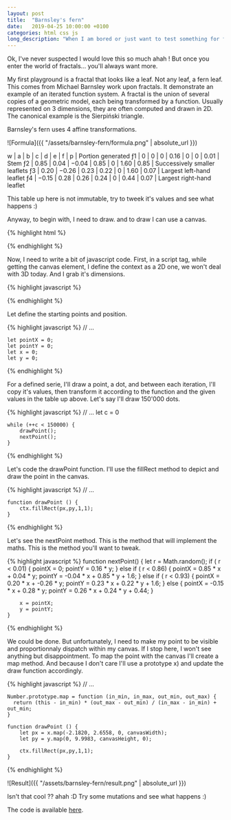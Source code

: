 ```yaml
---
layout: post
title:  "Barnsley's fern"
date:   2019-04-25 10:00:00 +0100
categories: html css js
long_description: "When I am bored or just want to test something for fun I do that kind of things. Let met show you one :)"
---
```


Ok, I've never suspected I would love this so much ahah !
But once you enter the world of fractals... you'll always want more.

My first playground is a fractal that looks like a leaf. Not any leaf, a fern leaf.
This comes from Michael Barnsley work upon fractals. It demonstrate an example of an iterated function system.
A fractal is the union of several copies of a geometric model, each being transformed by a function.
Usually represented on 3 dimensions, they are often computed and drawn in 2D. The canonical example is the Sierpiński triangle.

Barnsley's fern uses 4 affine transformations.

![Formula]({{ "/assets/barnsley-fern/formula.png" | absolute_url }})

w	| a	| b	| c	| d	| e	| f	| p	| Portion generated
ƒ1	| 0	| 0	| 0	| 0.16	| 0	| 0	| 0.01	| Stem
ƒ2	| 0.85	| 0.04	| −0.04	| 0.85	| 0	| 1.60	| 0.85	| Successively smaller leaflets
ƒ3	| 0.20	| −0.26	| 0.23	| 0.22	| 0	| 1.60	| 0.07	| Largest left-hand leaflet
ƒ4	| −0.15	| 0.28	| 0.26	| 0.24	| 0	| 0.44	| 0.07	| Largest right-hand leaflet

This table up here is not immutable, try to tweek it's values and see what happens :)

Anyway, to begin with, I need to draw. and to draw I can use a canvas.

{% highlight html %}
<!doctype html>
<html>
    <head>
        <meta charset="utf-8">
        <meta name="description" content="Barnsley's fern">
        <meta name="viewport" content="width=device-width, initial-scale=1">
        <title>Barnsley's fern</title>
    </head>
    <body>
        <canvas id="fern" width="600" height="600"></canvas>
    </body>
</html>
{% endhighlight %}

Now, I need to write a bit of javascript code.
First, in a script tag, while getting the canvas element, I define the context as a 2D one, we won't deal with 3D today.
And I grab it's dimensions.

{% highlight javascript %}
<script type="text/javascript">
    const canvas = document.getElementById('fern');
    const canvasWidth = canvas.width;
    const canvasHeight = canvas.height;
    const ctx = canvas.getContext("2d");
</script>
{% endhighlight %}

Let define the starting points and position.

{% highlight javascript %}
    // ...

    let pointX = 0;
    let pointY = 0;
    let x = 0;
    let y = 0;
{% endhighlight %}

For a defined serie, I'll draw a point, a dot, and between each iteration, I'll copy it's values,
then transform it according to the function and the given values in the table up above.
Let's say I'll draw 150'000 dots.

{% highlight javascript %}
    // ...
    let c = 0

    while (++c < 150000) {
        drawPoint();
        nextPoint();
    }
{% endhighlight %}

Let's code the drawPoint function.
I'll use the fillRect method to depict and draw the point in the canvas.

{% highlight javascript %}
    // ...

    function drawPoint () {
        ctx.fillRect(px,py,1,1);
    }
{% endhighlight %}

Let's see the nextPoint method.
This is the method that will implement the maths.
This is the method you'll want to tweak.

{% highlight javascript %}
    function nextPoint() {
        let r = Math.random();
        if ( r < 0.01) {
            pointX =  0;
            pointY =  0.16 * y;
        } else if ( r < 0.86) {
            pointX =  0.85 * x +  0.04 * y;
            pointY = -0.04 * x +  0.85 * y + 1.6;
        } else if ( r < 0.93) {
            pointX =  0.20 * x + -0.26 * y;
            pointY =  0.23 * x +  0.22 * y + 1.6;
        } else {
            pointX = -0.15 * x +  0.28 * y;
            pointY =  0.26 * x +  0.24 * y + 0.44;
        }

        x = pointX;
        y = pointY;
    }
{% endhighlight %}

We could be done. But unfortunately, I need to make my point to be visible and proportionnaly dispatch within my canvas.
If I stop here, I won't see anything but disappointment. To map the point with the canvas I'll create a map method.
And because I don't care I'll use a prototype x) and update the draw function accordingly.

{% highlight javascript %}
    // ...

    Number.prototype.map = function (in_min, in_max, out_min, out_max) {
      return (this - in_min) * (out_max - out_min) / (in_max - in_min) + out_min;
    }

    function drawPoint () {
        let px = x.map(-2.1820, 2.6558, 0, canvasWidth);
        let py = y.map(0, 9.9983, canvasHeight, 0);

        ctx.fillRect(px,py,1,1);
    }
{% endhighlight %}

![Result]({{ "/assets/barnsley-fern/result.png" | absolute_url }})

Isn't that cool ?? ahah :D
Try some mutations and see what happens :)

The code is available [here](https://gist.github.com/GregoireHebert/c6d22e202cb219358bb921e0f8fe4802).
